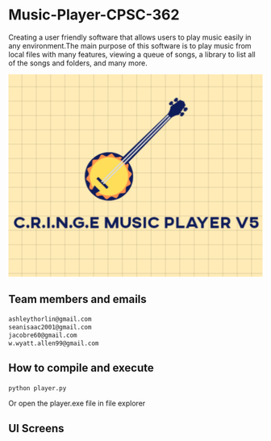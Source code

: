 # Music-Player-CPSC-362
Creating a user friendly software that allows users to play music easily in any environment.The main purpose of this software is to play music from local files with many features, viewing a queue of songs, a library to list all of the songs and folders, and many more.  

![alt text](https://github.com/nickayson/Music-Player-CPSC-362/blob/main/images/Logo.gif)

## Team members and emails
   
```aysonnicholas@gmail.com  
ashleythorlin@gmail.com
seanisaac2001@gmail.com
jacobre60@gmail.com
w.wyatt.allen99@gmail.com
```

## How to compile and execute

```python player.py```

Or open the player.exe file in file explorer

## UI Screens

